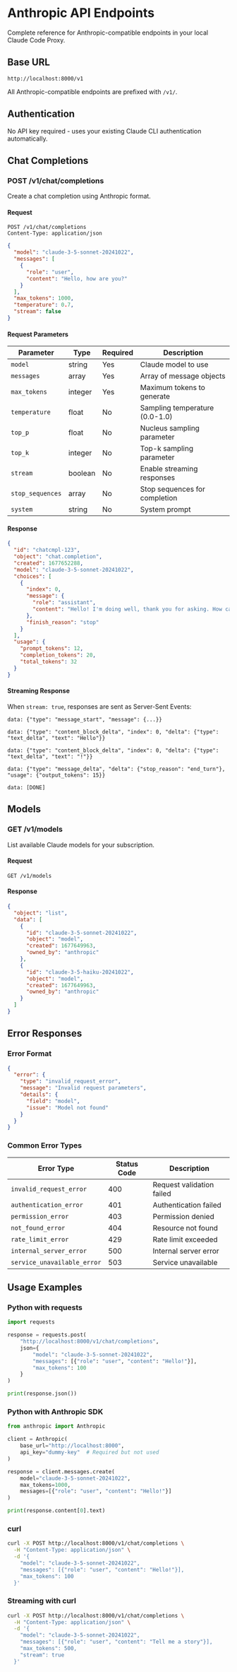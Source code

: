 # Anthropic API Endpoints

Complete reference for Anthropic-compatible endpoints in your local Claude Code Proxy.

## Base URL

```
http://localhost:8000/v1
```

All Anthropic-compatible endpoints are prefixed with `/v1/`.

## Authentication

No API key required - uses your existing Claude CLI authentication automatically.

## Chat Completions

### POST /v1/chat/completions

Create a chat completion using Anthropic format.

#### Request

```http
POST /v1/chat/completions
Content-Type: application/json
```

```json
{
  "model": "claude-3-5-sonnet-20241022",
  "messages": [
    {
      "role": "user",
      "content": "Hello, how are you?"
    }
  ],
  "max_tokens": 1000,
  "temperature": 0.7,
  "stream": false
}
```

#### Request Parameters

| Parameter | Type | Required | Description |
|-----------|------|----------|-------------|
| `model` | string | Yes | Claude model to use |
| `messages` | array | Yes | Array of message objects |
| `max_tokens` | integer | Yes | Maximum tokens to generate |
| `temperature` | float | No | Sampling temperature (0.0-1.0) |
| `top_p` | float | No | Nucleus sampling parameter |
| `top_k` | integer | No | Top-k sampling parameter |
| `stream` | boolean | No | Enable streaming responses |
| `stop_sequences` | array | No | Stop sequences for completion |
| `system` | string | No | System prompt |

#### Response

```json
{
  "id": "chatcmpl-123",
  "object": "chat.completion",
  "created": 1677652288,
  "model": "claude-3-5-sonnet-20241022",
  "choices": [
    {
      "index": 0,
      "message": {
        "role": "assistant",
        "content": "Hello! I'm doing well, thank you for asking. How can I help you today?"
      },
      "finish_reason": "stop"
    }
  ],
  "usage": {
    "prompt_tokens": 12,
    "completion_tokens": 20,
    "total_tokens": 32
  }
}
```

#### Streaming Response

When `stream: true`, responses are sent as Server-Sent Events:

```
data: {"type": "message_start", "message": {...}}

data: {"type": "content_block_delta", "index": 0, "delta": {"type": "text_delta", "text": "Hello"}}

data: {"type": "content_block_delta", "index": 0, "delta": {"type": "text_delta", "text": "!"}}

data: {"type": "message_delta", "delta": {"stop_reason": "end_turn"}, "usage": {"output_tokens": 15}}

data: [DONE]
```

## Models

### GET /v1/models

List available Claude models for your subscription.

#### Request

```http
GET /v1/models
```

#### Response

```json
{
  "object": "list",
  "data": [
    {
      "id": "claude-3-5-sonnet-20241022",
      "object": "model",
      "created": 1677649963,
      "owned_by": "anthropic"
    },
    {
      "id": "claude-3-5-haiku-20241022",
      "object": "model",
      "created": 1677649963,
      "owned_by": "anthropic"
    }
  ]
}
```

## Error Responses

### Error Format

```json
{
  "error": {
    "type": "invalid_request_error",
    "message": "Invalid request parameters",
    "details": {
      "field": "model",
      "issue": "Model not found"
    }
  }
}
```

### Common Error Types

| Error Type | Status Code | Description |
|------------|-------------|-------------|
| `invalid_request_error` | 400 | Request validation failed |
| `authentication_error` | 401 | Authentication failed |
| `permission_error` | 403 | Permission denied |
| `not_found_error` | 404 | Resource not found |
| `rate_limit_error` | 429 | Rate limit exceeded |
| `internal_server_error` | 500 | Internal server error |
| `service_unavailable_error` | 503 | Service unavailable |

## Usage Examples

### Python with requests

```python
import requests

response = requests.post(
    "http://localhost:8000/v1/chat/completions",
    json={
        "model": "claude-3-5-sonnet-20241022",
        "messages": [{"role": "user", "content": "Hello!"}],
        "max_tokens": 100
    }
)

print(response.json())
```

### Python with Anthropic SDK

```python
from anthropic import Anthropic

client = Anthropic(
    base_url="http://localhost:8000",
    api_key="dummy-key"  # Required but not used
)

response = client.messages.create(
    model="claude-3-5-sonnet-20241022",
    max_tokens=1000,
    messages=[{"role": "user", "content": "Hello!"}]
)

print(response.content[0].text)
```

### curl

```bash
curl -X POST http://localhost:8000/v1/chat/completions \
  -H "Content-Type: application/json" \
  -d '{
    "model": "claude-3-5-sonnet-20241022",
    "messages": [{"role": "user", "content": "Hello!"}],
    "max_tokens": 100
  }'
```

### Streaming with curl

```bash
curl -X POST http://localhost:8000/v1/chat/completions \
  -H "Content-Type: application/json" \
  -d '{
    "model": "claude-3-5-sonnet-20241022",
    "messages": [{"role": "user", "content": "Tell me a story"}],
    "max_tokens": 500,
    "stream": true
  }'
```